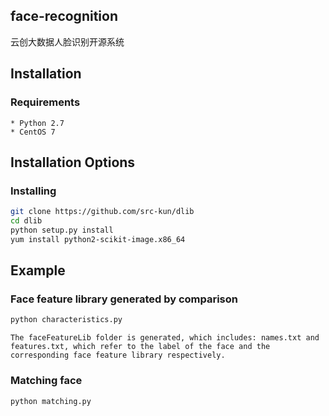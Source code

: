 ## face-recognition

云创大数据人脸识别开源系统

## Installation

### Requirements
	* Python 2.7
	* CentOS 7

## Installation Options

### Installing

```bash
git clone https://github.com/src-kun/dlib
cd dlib
python setup.py install
yum install python2-scikit-image.x86_64
```

## Example

### Face feature library generated by comparison

```bash
python characteristics.py
```

	The faceFeatureLib folder is generated, which includes: names.txt and features.txt, which refer to the label of the face and the corresponding face feature library respectively.

### Matching face

```bash
python matching.py
```

